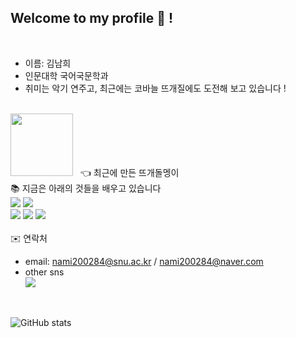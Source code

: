 ## Welcome to my profile 👋 !</br>
</br>

- 이름: 김남희
- 인문대학 국어국문학과
- 취미는 악기 연주고, 최근에는 코바늘 뜨개질에도 도전해 보고 있습니다 ! </br>
</br>
<a href='https://ifh.cc/v-PXX0zN' target='_blank'><img src='https://ifh.cc/g/PXX0zN.jpg' width='100' border='0'></a>
 &nbsp; 👈 최근에 만든 뜨개돌멩이


</br>
📚 지금은 아래의 것들을 배우고 있습니다</br>
<img src="https://img.shields.io/badge/Adobe Photoshop-007396?style=flat-square&logo=Adobe Photoshop&logoColor=white"/>
<img src="https://img.shields.io/badge/Figma-F24E1E?style=flat-square&logo=Figma&logoColor=white"/>
</br>
<img src="https://img.shields.io/badge/Python-3776AB?style=flat-square&logo=Python&logoColor=white"/>
<img src="https://img.shields.io/badge/R-276DC3?style=flat-square&logo=R&logoColor=white"/>
<img src="https://img.shields.io/badge/JavaScript-F7DF1E?style=flat-square&logo=JavaScript&logoColor=black"/>
</br>

</br>
✉️ 연락처

- email: nami200284@snu.ac.kr / nami200284@naver.com
- other sns </br>
<a href="https://www.instagram.com/knheeeee.__/" target="_blank"><img src="https://img.shields.io/badge/Instagram-E4405F?style=flat-square&logo=Instagram&logoColor=white"/></a>

</br>

![GitHub stats](https://github-readme-stats.vercel.app/api?username=kimnamheeee&show_icons=true&theme=radical)